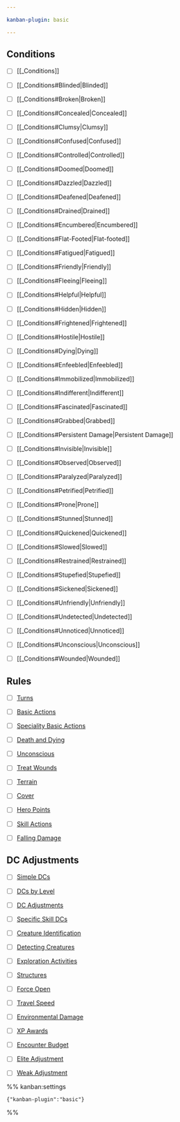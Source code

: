 ```yaml
---

kanban-plugin: basic

---
```


## Conditions

- [ ] [[_Conditions]]
- [ ] [[_Conditions#Blinded|Blinded]]
- [ ] [[_Conditions#Broken|Broken]]
- [ ] [[_Conditions#Concealed|Concealed]]
- [ ] [[_Conditions#Clumsy|Clumsy]]
- [ ] [[_Conditions#Confused|Confused]]
- [ ] [[_Conditions#Controlled|Controlled]]
- [ ] [[_Conditions#Doomed|Doomed]]
- [ ] [[_Conditions#Dazzled|Dazzled]]
- [ ] [[_Conditions#Deafened|Deafened]]
- [ ] [[_Conditions#Drained|Drained]]
- [ ] [[_Conditions#Encumbered|Encumbered]]
- [ ] [[_Conditions#Flat-Footed|Flat-footed]]
- [ ] [[_Conditions#Fatigued|Fatigued]]
- [ ] [[_Conditions#Friendly|Friendly]]
- [ ] [[_Conditions#Fleeing|Fleeing]]
- [ ] [[_Conditions#Helpful|Helpful]]
- [ ] [[_Conditions#Hidden|Hidden]]
- [ ] [[_Conditions#Frightened|Frightened]]
- [ ] [[_Conditions#Hostile|Hostile]]
- [ ] [[_Conditions#Dying|Dying]]
- [ ] [[_Conditions#Enfeebled|Enfeebled]]
- [ ] [[_Conditions#Immobilized|Immobilized]]
- [ ] [[_Conditions#Indifferent|Indifferent]]
- [ ] [[_Conditions#Fascinated|Fascinated]]
- [ ] [[_Conditions#Grabbed|Grabbed]]
- [ ] [[_Conditions#Persistent Damage|Persistent Damage]]
- [ ] [[_Conditions#Invisible|Invisible]]
- [ ] [[_Conditions#Observed|Observed]]
- [ ] [[_Conditions#Paralyzed|Paralyzed]]
- [ ] [[_Conditions#Petrified|Petrified]]
- [ ] [[_Conditions#Prone|Prone]]
- [ ] [[_Conditions#Stunned|Stunned]]
- [ ] [[_Conditions#Quickened|Quickened]]
- [ ] [[_Conditions#Slowed|Slowed]]
- [ ] [[_Conditions#Restrained|Restrained]]
- [ ] [[_Conditions#Stupefied|Stupefied]]
- [ ] [[_Conditions#Sickened|Sickened]]
- [ ] [[_Conditions#Unfriendly|Unfriendly]]
- [ ] [[_Conditions#Undetected|Undetected]]
- [ ] [[_Conditions#Unnoticed|Unnoticed]]
- [ ] [[_Conditions#Unconscious|Unconscious]]
- [ ] [[_Conditions#Wounded|Wounded]]


## Rules

- [ ] [Turns](rules-reference.md#Turns)
- [ ] [Basic Actions](rules-reference.md#Basic%20Actions)
- [ ] [Speciality Basic Actions](rules-reference.md#Speciality%20Basic%20Actions)
- [ ] [Death and Dying](rules-reference.md#Death%20and%20Dying)
- [ ] [Unconscious](rules-reference.md#Unconscious)
- [ ] [Treat Wounds](rules-reference.md#Treat%20Wounds)
- [ ] [Terrain](rules-reference.md#Terrain)
- [ ] [Cover](rules-reference.md#Cover)
- [ ] [Hero Points](rules-reference.md#Hero%20Points)
- [ ] [Skill Actions](rules-reference.md#Skill%20Actions)
- [ ] [Falling Damage](rules-reference.md#Falling%20Damage)


## DC Adjustments

- [ ] [Simple DCs](rules-reference.md#Simple%20DCs)
- [ ] [DCs by Level](rules-reference.md#DCs%20by%20Level)
- [ ] [DC Adjustments](rules-reference.md#DC%20Adjustments)
- [ ] [Specific Skill DCs](rules-reference.md#Specific%20Skill%20DCs)
- [ ] [Creature Identification](rules-reference.md#Creature%20Identification)
- [ ] [Detecting Creatures](rules-reference.md#Detecting%20Creatures)
- [ ] [Exploration Activities](rules-reference.md#Exploration%20Activities)
- [ ] [Structures](rules-reference.md#Structures)
- [ ] [Force Open](rules-reference.md#Force%20Open)
- [ ] [Travel Speed](rules-reference.md#Travel%20Speed)
- [ ] [Environmental Damage](rules-reference.md#Environmental%20Damage)
- [ ] [XP Awards](rules-reference.md#XP%20Awards)
- [ ] [Encounter Budget](rules-reference.md#Encounter%20Budget)
- [ ] [Elite Adjustment](rules-reference.md#Elite%20Adjustment)
- [ ] [Weak Adjustment](rules-reference.md#Weak%20Adjustment)




%% kanban:settings
```
{"kanban-plugin":"basic"}
```
%%